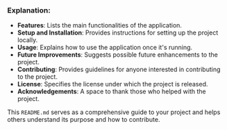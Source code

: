 
### Explanation:
- **Features**: Lists the main functionalities of the application.
- **Setup and Installation**: Provides instructions for setting up the project locally.
- **Usage**: Explains how to use the application once it's running.
- **Future Improvements**: Suggests possible future enhancements to the project.
- **Contributing**: Provides guidelines for anyone interested in contributing to the project.
- **License**: Specifies the license under which the project is released.
- **Acknowledgements**: A space to thank those who helped with the project.

This `README.md` serves as a comprehensive guide to your project and helps others understand its purpose and how to contribute.
